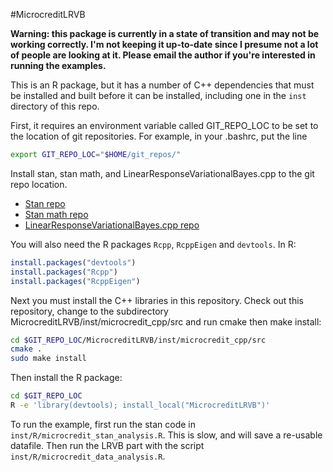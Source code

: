 #MicrocreditLRVB

**Warning: this package is currently in a state of transition and
may not be working correctly.  I'm not keeping it up-to-date
since I presume not a lot of people are looking at it.
Please email the author if you're interested in running the examples.**

This is an R package, but it has a number of C++ dependencies that
must be installed and built before it can be installed, including one
in the `inst` directory of this repo.

First, it requires an environment variable called GIT_REPO_LOC to be
set to the location of git repositories.  For example, in your .bashrc,
put the line

```bash
export GIT_REPO_LOC="$HOME/git_repos/"
```

Install stan, stan math, and LinearResponseVariationalBayes.cpp to the git
repo location.

* [Stan repo](https://github.com/stan-dev/stan)
* [Stan math repo](https://github.com/stan-dev/math)
* [LinearResponseVariationalBayes.cpp repo](https://github.com/rgiordan/LinearResponseVariationalBayes.cpp)

You will also need the R packages `Rcpp`, `RcppEigen` and `devtools`.  In R:

```R
install.packages("devtools")
install.packages("Rcpp")
install.packages("RcppEigen")
```

Next you must install the C++ libraries in this repository.  Check out this
repository, change to the subdirectory MicrocreditLRVB/inst/microcredit_cpp/src and
run cmake then make install:

```bash
cd $GIT_REPO_LOC/MicrocreditLRVB/inst/microcredit_cpp/src
cmake .
sudo make install
```

Then install the R package:

```bash
cd $GIT_REPO_LOC
R -e 'library(devtools); install_local("MicrocreditLRVB")'
```

To run the example, first run the stan code in
`inst/R/microcredit_stan_analysis.R`.
This is slow, and will save a re-usable datafile.  Then run the LRVB part with
the script
`inst/R/microcredit_data_analysis.R`.
